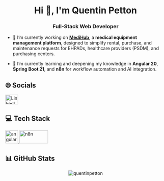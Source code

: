 <h1 align="center">Hi 👋, I'm Quentin Petton</h1>
<h3 align="center">Full-Stack Web Developer</h3>

- 🔭 I’m currently working on [**MediHub**](https://github.com/QuentinPetton/MediHub), a **medical equipment management platform**, designed to simplify rental, purchase, and maintenance requests for EHPADs, healthcare providers (PSDM), and purchasing centers.

- 🌱 I’m currently learning and deepening my knowledge in **Angular 20**, **Spring Boot 21**, and **n8n** for workflow automation and AI integration.

## 🌐 Socials

<p align="left">
  <a href="https://www.linkedin.com/in/quentin-petton" target="blank">
    <img src="https://raw.githubusercontent.com/rahuldkjain/github-profile-readme-generator/master/src/images/icons/Social/linked-in-alt.svg" alt="LinkedIn" height="30" width="40" />
  </a>
</p>

## 💻 Tech Stack

<p align="left">
  <a href="https://angular.io" target="_blank" rel="noreferrer">
    <img src="https://angular.io/assets/images/logos/angular/angular.svg" alt="angular" width="40" height="40"/>
  </a>
  <a href="https://n8n.io" target="_blank" rel="noreferrer">
    <img src="https://upload.wikimedia.org/wikipedia/commons/5/53/N8n-logo-new.svg" alt="n8n" width="90" height="40"/>
  </a>
  <!-- (etc. pour les autres icônes) -->
</p>

## 📊 GitHub Stats

<p align="center">
  <img src="https://github-readme-stats.vercel.app/api/top-langs?username=quentinpetton&show_icons=true&locale=en&layout=compact" alt="quentinpetton" />
</p>
